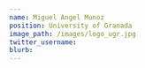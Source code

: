 ```yaml
---
name: Miguel Angel Munoz
position: University of Granada
image_path: /images/logo_ugr.jpg
twitter_username:
blurb:
---
```

